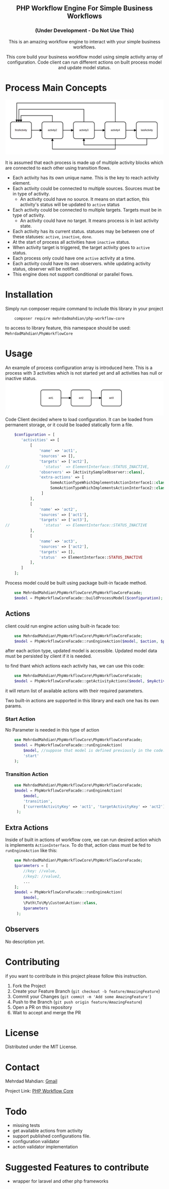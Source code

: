 <h2 align="center">PHP Workflow Engine For Simple Business Workflows</h2>
<h3 align="center">(Under Development - Do Not Use This)</h3>

<p align="center"> This is an amazing workflow engine to interact with your simple business workflows.</p>
<p align="center">This core build your business workflow model using simple activity array of configuration. Code client can run different actions on built process model and update model status.</p>

# Process Main Concepts

![alt Simple Process Example](spe.jpg)

It is assumed that each process is made up of multiple activity blocks which are connected to each other using transition flows.

- Each activity has its own unique name. This is the key to reach activity element.
- Each activity could be connected to multiple sources. Sources must be in type of activity.
    - An activity could have no source. It means on start action, this activity's status will be updated to `active` status
- Each activity could be connected to multiple targets. Targets must be in type of activity.
    - An activity could have no target. It means process is in last activity state.
- Each activity has its current status. statuses may be between one of these statuses: `active`, `inactive`, `done`.
- At the start of process all activities have `inactive` status.
- When activity target is triggered, the target activity goes to `active` status.
- Each process only could have one `active` activity at a time.
- Each activity could have its own observers. while updating activity status, observer will be notified.
- This engine does not support conditional or parallel flows.

# Installation

Simply run composer require command to include this library in your project
```shell script
    composer require mehrdadmahdian/php-workflow-core
```

to access to library feature, this namespace should be used: `MehrdadMahdian\PhpWorkflowCore`

<!-- USAGE EXAMPLES -->
# Usage

An example of process configuration array is introduced here. This is a process with 3 activities which is not started yet and all activities has null or inactive status.
![alt Simple Process Example](simple.jpg)
Code Client decided where to load configuration. It can be loaded from permanent storage, or it could be loaded statically form a file.  
```php
    $configuration = [
       'activities' => [
           [
               'name' => 'act1',
               'sources' => [],
               'targets' => ['act2'],
//               'status'  => ElementInterface::STATUS_INACTIVE,
               'observers' => [ActivitySampleObserver::class],
               'extra-actions' => [
                    SomeActionTypeWhichImplementsActionInterface1::class,
                    SomeActionTypeWhichImplementsActionInterface2::class
                ]           
           ],
           [
               'name' => 'act2',
               'sources' => ['act1'],
               'targets' => ['act3'],
//               'status'  => ElementInterface::STATUS_INACTIVE
           ],
           [
               'name' => 'act3',
               'sources' => ['act2'],
               'targets' => [],
               'status'  => ElementInterface::STATUS_INACTIVE
           ],
       ]
    ];
```

Process model could be built using package built-in facade method.

```php
    use MehrdadMahdian\PhpWorkflowCore\PhpWorkflowCoreFacade;
    $model = PhpWorkflowCoreFacade::buildProcessModel($configuration);
```

## Actions
client could run engine action using built-in facade too:

```php
    use MehrdadMahdian\PhpWorkflowCore\PhpWorkflowCoreFacade;
    $model = PhpWorkflowCoreFacade::runEngineAction($model, $action, $params);
```
after each action type, updated model is accessible. Updated model data must be persisted by client if it is needed.

to find thant which actions each activity has, we can use this code: 
```php
    use MehrdadMahdian\PhpWorkflowCore\PhpWorkflowCoreFacade;
    $model = PhpWorkflowCoreFacade::getActivityActions($model, $myActivityKey);
```
it will return list of available actions with their required parameters. 


Two built-in actions are supported in this library and each one has its own params.
### Start Action
No Parameter is needed in this type of action
```php
    use MehrdadMahdian\PhpWorkflowCore\PhpWorkflowCoreFacade;
    $model = PhpWorkflowCoreFacade::runEngineAction(
        $model, //suppose that model is defined previously in the code. mdoel is in type of ModelInterface 
        'start'
    );
```

### Transition Action
```php
    use MehrdadMahdian\PhpWorkflowCore\PhpWorkflowCoreFacade;
    $model = PhpWorkflowCoreFacade::runEngineAction(
        $model,
        'transition',
        ['currentActivityKey' => 'act1', 'targetActivityKey' => 'act2']
     );
```

## Extra Actions
Inside of built in actions of workflow core, we can run desired action which is implements `ActionInterface`.
To do that, action class must be fed to `runEngineAction` like this:
```php
    use MehrdadMahdian\PhpWorkflowCore\PhpWorkflowCoreFacade;
    $parameters = [
        //key: //value,
        //key2: //value2,
        ...
    ];         
    $model = PhpWorkflowCoreFacade::runEngineAction(
        $model,
        \Path\To\My\Custom\Action::class,
        $parameters
     );
```

## Observers
No description yet.

<!-- CONTRIBUTING -->
# Contributing

if you want to contribute in this project please follow this instruction.

1. Fork the Project
2. Create your Feature Branch (`git checkout -b feature/AmazingFeature`)
3. Commit your Changes (`git commit -m 'Add some AmazingFeature'`)
4. Push to the Branch (`git push origin feature/AmazingFeature`)
5. Open a PR on this repository
6. Wait to accept and merge the PR

<!-- LICENSE -->
# License

Distributed under the MIT License.

<!-- CONTACT -->
# Contact

Mehrdad Mahdian: [Gmail](escherchia88@gmail.com)

Project Link: [PHP Workflow Core](https://github.com/escherchia/process-engine-core)


# Todo
- missing tests
- get available actions from activity
- support published configurations file. 
- configuration validator
- action validator implementation

# Suggested Features to contribute
- wrapper for laravel and other php frameworks
